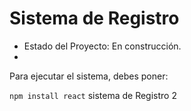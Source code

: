 <h1> Sistema de Registro </h1>

- Estado del Proyecto: En construcción.
- 
Para ejecutar el sistema, debes poner:

```npm install react```
sistema de Registro 2

